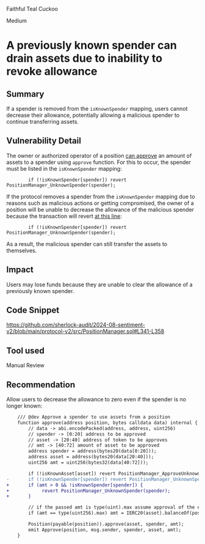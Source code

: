 Faithful Teal Cuckoo

Medium

# A previously known spender can drain assets due to inability to revoke allowance

## Summary
If a spender is removed from the `isKnownSpender` mapping, users cannot decrease their allowance, potentially allowing a malicious spender to continue transferring assets.

## Vulnerability Detail
The owner or authorized operator of a position [can approve](https://github.com/sherlock-audit/2024-08-sentiment-v2/blob/main/protocol-v2/src/PositionManager.sol#L341-L358) an amount of assets to a spender using `approve` function. For this to occur, the spender must be listed in the `isKnownSpender` mapping:
```solidity
        if (!isKnownSpender[spender]) revert PositionManager_UnknownSpender(spender);
```

If the protocol removes a spender from the `isKnownSpender` mapping due to reasons such as malicious actions or getting compromised, the owner of a position will be unable to decrease the allowance of the malicious spender because the transaction will revert [at this line](https://github.com/sherlock-audit/2024-08-sentiment-v2/blob/main/protocol-v2/src/PositionManager.sol#L351):
```solidity
        if (!isKnownSpender[spender]) revert PositionManager_UnknownSpender(spender);
```
As a result, the malicious spender can still transfer the assets to themselves.

## Impact
Users may lose funds because they are unable to clear the allowance of a previously known spender.

## Code Snippet
https://github.com/sherlock-audit/2024-08-sentiment-v2/blob/main/protocol-v2/src/PositionManager.sol#L341-L358

## Tool used

Manual Review

## Recommendation
Allow users to decrease the allowance to zero even if the spender is no longer known:

```diff
    /// @dev Approve a spender to use assets from a position
    function approve(address position, bytes calldata data) internal {
        // data -> abi.encodePacked(address, address, uint256)
        // spender -> [0:20] address to be approved
        // asset -> [20:40] address of token to be approves
        // amt -> [40:72] amount of asset to be approved
        address spender = address(bytes20(data[0:20]));
        address asset = address(bytes20(data[20:40]));
        uint256 amt = uint256(bytes32(data[40:72]));

        if (!isKnownAsset[asset]) revert PositionManager_ApproveUnknownAsset(asset);
-       if (!isKnownSpender[spender]) revert PositionManager_UnknownSpender(spender);
+       if (amt > 0 && !isKnownSpender[spender]) {
+            revert PositionManager_UnknownSpender(spender);
+       }

        // if the passed amt is type(uint).max assume approval of the entire balance
        if (amt == type(uint256).max) amt = IERC20(asset).balanceOf(position);

        Position(payable(position)).approve(asset, spender, amt);
        emit Approve(position, msg.sender, spender, asset, amt);
    }
```